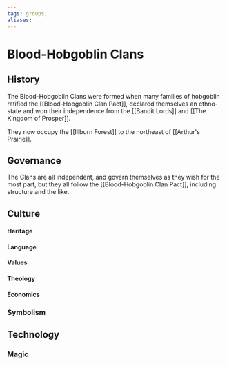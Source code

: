```yaml
---
tags: groups, 
aliases:
---
```


# Blood-Hobgoblin Clans
## History
The Blood-Hobgoblin Clans were formed when many families of hobgoblin ratified the [[Blood-Hobgoblin Clan Pact]], declared themselves an ethno-state and won their independence from the [[Bandit Lords]] and [[The Kingdom of Prosper]]. 

They now occupy the [[Illburn Forest]] to the northeast of [[Arthur's Prairie]].

## Governance
The Clans are all independent, and govern themselves as they wish for the most part, but they all follow the [[Blood-Hobgoblin Clan Pact]], including structure and the like.
## Culture
#### Heritage
#### Language
#### Values
#### Theology
#### Economics
### Symbolism
## Technology
### Magic